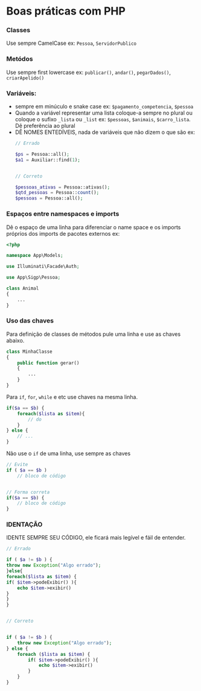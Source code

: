 # Boas práticas com PHP

### Classes

Use sempre CamelCase ex: `Pessoa`, `ServidorPublico`

### Metódos

Use sempre first lowercase ex: `publicar()`, `andar()`, `pegarDados()`, `criarApelido()`

### Variáveis:
  * sempre em minúculo e snake case ex: `$pagamento_competencia`, `$pessoa`
  * Quando a variável representar uma lista coloque-a sempre no plural ou coloque o sufixo `_lista` ou `_list` ex: `$pessoas`, `$animais`, `$carro_lista`. Dẽ preferẽncia ao plural
  * DÊ NOMES ENTEDÍVEIS, nada de variáveis que não dizem o que são ex:
    ```php
    // Errado

    $ps = Pessoa::all();
    $a1 = Auxiliar::find(1);


    // Correto

    $pessoas_ativas = Pessoa::ativas();
    $qtd_pessoas = Pessoa::count();
    $pessoas = Pessoa::all();
    ```

### Espaços entre namespaces e imports

Dê o espaço de uma linha para diferenciar o name space e os imports próprios dos imports de pacotes externos ex:

```php
<?php

namespace App\Models;

use Illuminati\Facade\Auth;

use App\Sigp\Pessoa;

class Animal
{
    ...
}
```

### Uso das chaves

Para definição de classes de métodos pule uma linha e use as chaves abaixo.

```php
class MinhaClasse
{
    public function gerar()
    {
        ...
    }
}
```

Para `if`, `for`, `while` e etc use chaves na mesma linha.

```php
if($a == $b) {
    foreach($lista as $item){
        // do
    }
} else {
    // ...
}
```

Não use o `if` de uma linha, use sempre as chaves

```php
// Evite
if ( $a == $b )
    // bloco de código


// Forma correta
if($a == $b) {
    // bloco de código
}

```

### IDENTAÇÃO

IDENTE SEMPRE SEU CÓDIGO, ele ficará mais legível e fáil de entender.

```php
// Errado

if ( $a != $b ) {
throw new Exception("Algo errado");
}else{
foreach($lista as $item) {
if( $item->podeExibir() ){
    echo $item->exibir()
}
}
}


// Correto


if ( $a != $b ) {
    throw new Exception("Algo errado");
} else {
    foreach ($lista as $item) {
        if( $item->podeExibir() ){
            echo $item->exibir()
        }
    }
}
```
